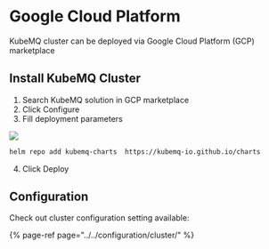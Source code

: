 # Google Cloud Platform

KubeMQ cluster can be deployed via Google Cloud Platform (GCP) marketplace

## Install KubeMQ Cluster 

1. Search KubeMQ solution in GCP marketplace
2. Click Configure
3. Fill deployment parameters

![](../../.gitbook/assets/gcp-deploy-marketplace-2.png)
```bash
helm repo add kubemq-charts  https://kubemq-io.github.io/charts
```
4. Click Deploy


## Configuration

Check out cluster configuration setting available:

{% page-ref page="../../configuration/cluster/" %}

